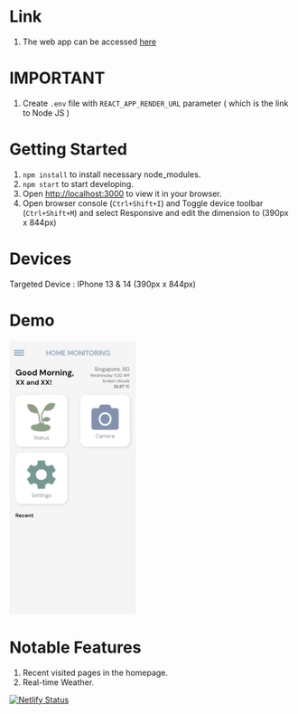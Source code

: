 # Link
1. The web app can be accessed [here](https://agroreach.netlify.app)

# IMPORTANT

1. Create `.env` file with `REACT_APP_RENDER_URL` parameter ( which is the link to Node JS )

# Getting Started

1. `npm install` to install necessary node_modules.
2. `npm start` to start developing.
3. Open [http://localhost:3000](http://localhost:3000) to view it in your browser.
4. Open browser console (`Ctrl+Shift+I`) and Toggle device toolbar (`Ctrl+Shift+M`) and select Responsive and edit the dimension to (390px x 844px)

# Devices

Targeted Device : IPhone 13 & 14 (390px x 844px)

# Demo

![](https://github.com/Stygian84/CapstoneWebApp/blob/master/docs/image/Desktop%202023.11.22%20-%2011.27.21.01.gif)

# Notable Features

1. Recent visited pages in the homepage.
2. Real-time Weather.  

[![Netlify Status](https://api.netlify.com/api/v1/badges/33858cad-917e-4b25-ac35-c23157bc7e7d/deploy-status)](https://app.netlify.com/sites/agroreach/deploys)
